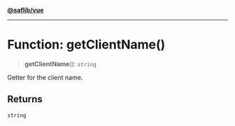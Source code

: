 [**@saflib/vue**](../../../index.md)

---

# Function: getClientName()

> **getClientName**(): `string`

Getter for the client name.

## Returns

`string`
